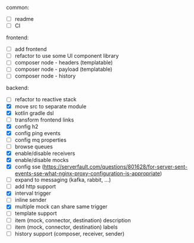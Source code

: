 common:
- [ ] readme
- [ ] CI

frontend:
- [ ] add frontend
- [ ] refactor to use some UI component library 
- [ ] composer node - headers (templatable)
- [ ] composer node - payload (templatable)
- [ ] composer node - history

backend:
- [ ] refactor to reactive stack
- [x] move src to separate module
- [x] kotlin gradle dsl
- [ ] transform frontend links
- [x] config h2
- [x] config ping events
- [ ] config mq properties
- [ ] browse queues
- [x] enable/disable receivers
- [x] enable/disable mocks
- [x] config sse (https://serverfault.com/questions/801628/for-server-sent-events-sse-what-nginx-proxy-configuration-is-appropriate)
- [ ] expand to messaging (kafka, rabbit, ...)
- [ ] add http support
- [x] interval trigger
- [ ] inline sender
- [x] multiple mock can share same trigger
- [ ] template support
- [ ] item (mock, connector, destination) description
- [ ] item (mock, connector, destination) labels
- [ ] history support (composer, receiver, sender)